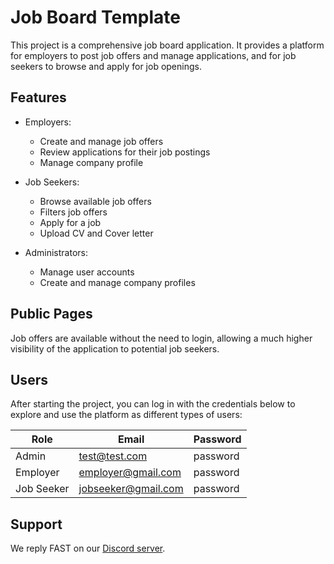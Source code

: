 # Job Board Template

This project is a comprehensive job board application. It provides a platform for employers to post job offers and manage applications, and for job seekers to browse and apply for job openings.

## Features

- Employers:

  - Create and manage job offers
  - Review applications for their job postings
  - Manage company profile

- Job Seekers:

  - Browse available job offers
  - Filters job offers
  - Apply for a job
  - Upload CV and Cover letter

- Administrators:

  - Manage user accounts
  - Create and manage company profiles

## Public Pages

Job offers are available without the need to login, allowing a much higher visibility of the application to potential job seekers.

## Users

After starting the project, you can log in with the credentials below to explore and use the platform as different types of users:

| Role       | Email               | Password |
| ---------- | ------------------- | -------- |
| Admin      | test@test.com       | password |
| Employer   | employer@gmail.com  | password |
| Job Seeker | jobseeker@gmail.com | password |

## Support

We reply FAST on our <a target="_blank" href="https://discord.gg/GScNz7kAEu">Discord server</a>.
